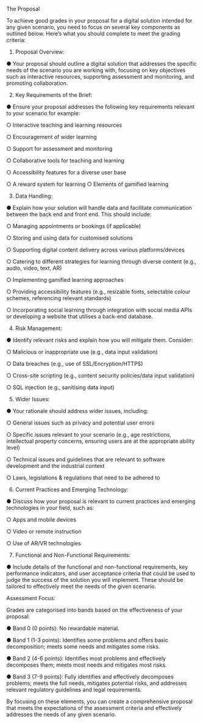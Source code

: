 The Proposal 

To achieve good grades in your proposal for a digital solution intended for any given scenario, you need to focus on several key components as outlined below. Here’s what you should complete to meet the grading criteria: 

1.	Proposal Overview: 

●	Your proposal should outline a digital solution that addresses the specific needs of the scenario you are working with, focusing on key objectives such as interactive resources, supporting assessment and monitoring, and promoting collaboration. 

2.	Key Requirements of the Brief: 

●	Ensure your proposal addresses the following key requirements relevant to your scenario for example: 

○	Interactive teaching and learning resources 

○ Encouragement of wider learning 

○ Support for assessment and monitoring 

○ Collaborative tools for teaching and learning 

○ Accessibility features for a diverse user base 

○ A reward system for learning ○ Elements of gamified learning 

3.	Data Handling: 

●	Explain how your solution will handle data and facilitate communication between the back end and front end. This should include: 

○	Managing appointments or bookings (if applicable) 

○ Storing and using data for customised solutions 

○ Supporting digital content delivery across various platforms/devices 

○ Catering to different strategies for learning through diverse content (e.g., audio, video, text, AR) 

○ Implementing gamified learning approaches 

○ Providing accessibility features (e.g., resizable fonts, selectable colour schemes, referencing relevant standards) 

○ Incorporating social learning through integration with social media APIs or developing a website that utilises a back-end database. 

4.	Risk Management: 

●	Identify relevant risks and explain how you will mitigate them. Consider: 

○	Malicious or inappropriate use (e.g., data input validation) 

○ Data breaches (e.g., use of SSL/Encryption/HTTPS) 

○ Cross-site scripting (e.g., content security policies/data input validation) 

○ SQL injection (e.g., sanitising data input) 

5.	Wider Issues: 

●	Your rationale should address wider issues, including: 

○	General issues such as privacy and potential user errors 

○ Specific issues relevant to your scenario (e.g., age restrictions, intellectual property concerns, ensuring users are at the appropriate ability level) 

○ Technical issues and guidelines that are relevant to software development and the industrial context 

○ Laws, legislations & regulations that need to be adhered to 

6.	Current Practices and Emerging Technology: 

●	Discuss how your proposal is relevant to current practices and emerging technologies in your field, such as: 

○	Apps and mobile devices 

○ Video or remote instruction 

○ Use of AR/VR technologies 

7.	Functional and Non-Functional Requirements: 

●	Include details of the functional and non-functional requirements, key performance indicators, and user acceptance criteria that could be used to judge the success of the solution you will implement. These should be tailored to effectively meet the needs of the given scenario. 

Assessment Focus: 

 Grades are categorised into bands based on the effectiveness of your proposal: 

●	Band 0 (0 points): No rewardable material. 

●	Band 1 (1-3 points): Identifies some problems and offers basic decomposition; meets some needs and mitigates some risks. 

●	Band 2 (4-6 points): Identifies most problems and effectively decomposes them; meets most needs and mitigates most risks. 

●	Band 3 (7-9 points): Fully identifies and effectively decomposes problems; meets the full needs, mitigates potential risks, and addresses relevant regulatory guidelines and legal requirements. 

By focusing on these elements, you can create a comprehensive proposal that meets the expectations of the assessment criteria and effectively addresses the needs of any given scenario. 

 

